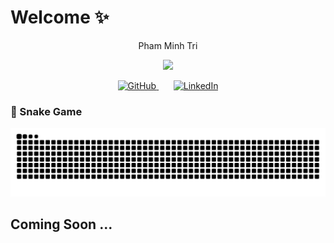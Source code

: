# Welcome ✨

<p align="center">
  <a href="https://github.com/Phamminhtrikp" style="text-decoration: none;">Pham Minh Tri</a>
</p>

<p align="center">
  <!-- https://git.io/typing-svg -->
  <a href="https://github.com/Phamminhtrikp">
    <img src="https://readme-typing-svg.herokuapp.com?font=Fira+Code&pause=1000&width=435&lines=Hello%2C+everyone.+;👋+Hi,+I’m+@Phamminhtrikp;I'm+here%2C+and+so+are+you.;" />
  </a>
</p>

<!-- [![Typing SVG](https://readme-typing-svg.herokuapp.com?font=Fira+Code&pause=1000&width=435&lines=Hello%2C+everyone.+;👋+Hi,+I’m+@Phamminhtrikp;I'm+here%2C+and+so+are+you.;)](https://git.io/typing-svg) -->

<!-- Social icons section -->
<p align="center">
  <a href="https://github.com/Phamminhtrikp">
    <img src="https://cdn.jsdelivr.net/gh/devicons/devicon/icons/github/github-original.svg" alt="GitHub" width="40" height="40"/>
  </a>
  &#8287;&#8287;&#8287;&#8287;&#8287;
  <a href="https://www.linkedin.com/in/minh-tri-pham-a00989247/">
    <img src="https://cdn.jsdelivr.net/gh/devicons/devicon/icons/linkedin/linkedin-original.svg" alt="LinkedIn" width="40" height="40"/>
  </a>
  
</p>


### 🐍 Snake Game
![Snake animation](https://github.com/Phamminhtrikp/Phamminhtrikp/blob/output/snake.svg)


## Coming Soon ...





<!---
Phamminhtrikp/Phamminhtrikp is a ✨ special ✨ repository because its `README.md` (this file) appears on your GitHub profile.
You can click the Preview link to take a look at your changes.
--->

